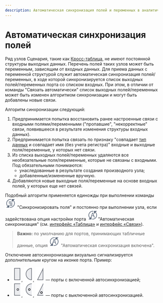 ```yaml
---
description: Автоматическая синхронизация полей и переменных в аналитической платформе Loginom. Алгоритм автоматической синхронизации. Визуальная индикация отключенной автоматической синхронизации в порту данных.
---
```

# Автоматическая синхронизация полей

Ряд узлов Сценария, такие как [Кросс-таблица](../../processors/transformation/cross-table.md), не имеют постоянной структуры выходных данных. Перечень полей таких узлов может быть переменным, зависящим от входных данных. Для приема данных с переменной структурой служит автоматическая синхронизация полей/переменных, в ходе которой синхронизируется список выходных полей/переменных порта со списком входных. При этом, в отличии от команды "Связать автоматически" список выходных полей/переменных может быть изменен алгоритмом синхронизации и могут быть добавлены новые связи.

Алгоритм синхронизации следующий:

 1. Предпринимается попытка восстановить ранее настроенные связи с входными полями/переменными ("пропавшие", "некорректные" связи, появившееся в результате изменения структуры входных данных).
 2. Предпринимается попытка связать по признаку "совпадает [тип данных](./../../data/datatype.md)
  и совпадает имя (без учета регистра)" входные и выходные поля/переменные, у которых нет связи.
 3. Из списка выходных полей/переменных удаляются все необязательные поля/переменные, которые не связаны с входными. Под обязательными понимаются:
    * унаследованные в результате создания производного узла;
    * добавленные/измененные вручную.
 4. Добавляются новые выходные поля/переменные на основе входных полей, у которых еще нет связей.

Подобный алгоритм применяется единожды при выполнении команды
![](./../../images/icons/common/toolbar-controls/sync-columns_default.svg)
"Синхронизировать поля" и постоянно при выполнении узла, если задействована опция настройки порта
![](./../../images/icons/common/toolbar-controls/auto-sync-columns_default.svg)"Автоматическая синхронизация"
(см. [интерфейс «Таблица»](./table-interface.md)
и [интерфейс «Связи»](./connections-interface.md)).

>**Важно:** по умолчанию для портов, принимающих табличные данные, опция ![](./../../images/icons/common/toolbar-controls/auto-sync-columns_default.svg) "Автоматическая синхронизация включена".

Отключение автосинхронизации визуально сигнализируется дополнительным кругом на иконке порта. Пример:

- ![ ](./../../images/icons/app/node/ports/inputs/table_inactive.svg), ![ ](./../../images/icons/app/node/ports/inputs/variable_inactive.svg), ![ ](./../../images/icons/app/node/ports/inputs/tree_inactive.svg) — порты с включенной автосинхронизацией;
- ![ ](./../../images/icons/app/node/ports/inputs/table-no-autosync_inactive.svg), ![ ](./../../images/icons/app/node/ports/inputs/variable-no-autosync_inactive.svg), ![ ](./../../images/icons/app/node/ports/inputs/tree-no-autosync_inactive.svg) — порты с выключенной автосинхронизацией.
